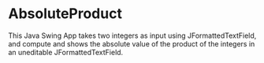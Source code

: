 # AbsoluteProduct
This Java Swing App takes two integers as input using JFormattedTextField, and compute and shows the absolute value of the product of the integers in an uneditable JFormattedTextField.
